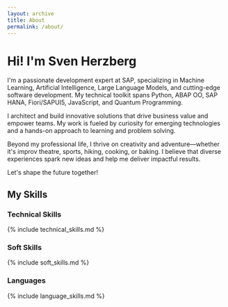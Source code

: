 ```yaml
---
layout: archive
title: About
permalink: /about/
---
```



# Hi! I'm Sven Herzberg

I'm a passionate development expert at SAP, specializing in Machine Learning, Artificial Intelligence, Large Language Models, and cutting-edge software development. My technical toolkit spans Python, ABAP OO, SAP HANA, Fiori/SAPUI5, JavaScript, and Quantum Programming.

I architect and build innovative solutions that drive business value and empower teams. My work is fueled by curiosity for emerging technologies and a hands-on approach to learning and problem solving.

Beyond my professional life, I thrive on creativity and adventure—whether it's improv theatre, sports, hiking, cooking, or baking. I believe that diverse experiences spark new ideas and help me deliver impactful results.

Let's shape the future together!

## My Skills
### Technical Skills
{% include technical_skills.md %}

### Soft Skills
{% include soft_skills.md %}

### Languages
{% include language_skills.md %}